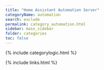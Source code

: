 ```yaml
---
title: "Home Assistant Automation Server"
categoryName: automation
search: exclude
permalink: category_automation.html
sidebar: main_sidebar
folder: categories
toc: false
---
```

{% include categorylogic.html %}

{% include links.html %}
